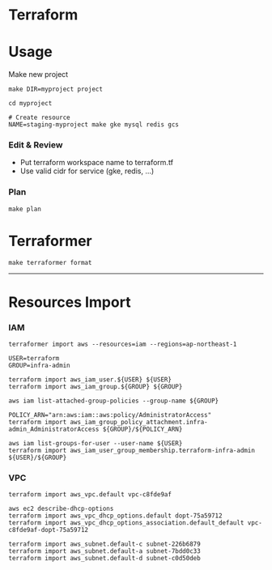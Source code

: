 Terraform
===

# Usage

Make new project
```
make DIR=myproject project

cd myproject

# Create resource
NAME=staging-myproject make gke mysql redis gcs
```

### Edit & Review

- Put terraform workspace name to terraform.tf
- Use valid cidr for service (gke, redis, ...)

### Plan

```
make plan
```

# Terraformer

```
make terraformer format
```

---

# Resources Import

### IAM

```
terraformer import aws --resources=iam --regions=ap-northeast-1

USER=terraform
GROUP=infra-admin

terraform import aws_iam_user.${USER} ${USER}
terraform import aws_iam_group.${GROUP} ${GROUP}

aws iam list-attached-group-policies --group-name ${GROUP}

POLICY_ARN="arn:aws:iam::aws:policy/AdministratorAccess"
terraform import aws_iam_group_policy_attachment.infra-admin_AdministratorAccess ${GROUP}/${POLICY_ARN}

aws iam list-groups-for-user --user-name ${USER}
terraform import aws_iam_user_group_membership.terraform-infra-admin ${USER}/${GROUP}
```

### VPC

```
terraform import aws_vpc.default vpc-c8fde9af

aws ec2 describe-dhcp-options
terraform import aws_vpc_dhcp_options.default dopt-75a59712
terraform import aws_vpc_dhcp_options_association.default_default vpc-c8fde9af-dopt-75a59712

terraform import aws_subnet.default-c subnet-226b6879
terraform import aws_subnet.default-a subnet-7bdd0c33
terraform import aws_subnet.default-d subnet-c0d50deb
```

